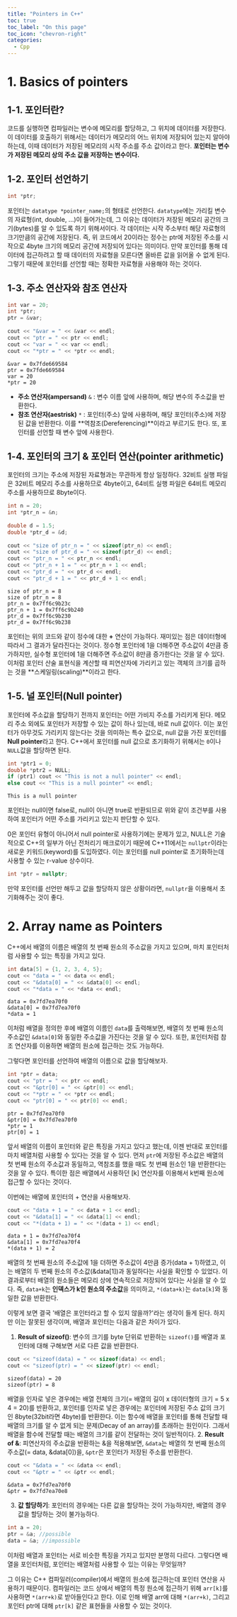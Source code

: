 ```yaml
---
title: "Pointers in C++"
toc: true
toc_label: "On this page"
toc_icon: "chevron-right"
categories:
  - Cpp
---
```


# 1. Basics of pointers
## 1-1. 포인터란?
코드를 실행하면 컴파일러는 변수에 메모리를 할당하고, 그 위치에 데이터를 저장한다. 이 데이터를 호출하기 위해서는 데이터가 메모리의 어느 위치에 저장되어 있는지 알아야 하는데, 이때 데이터가 저장된 메모리의 시작 주소를 주소 값이라고 한다.
**포인터는 변수가 저장된 메모리 상의 주소 값을 저장하는 변수이다.**

## 1-2. 포인터 선언하기
```cpp
int *ptr;
```
포인터는 `datatype *pointer_name;`의 형태로 선언한다. `datatype`에는 가리킬 변수의 자료형(int, double, ...)이 들어가는데, 그 이유는 데이터가 저장된 메모리 공간의 크기(bytes)를 알 수 있도록 하기 위해서이다. 각 데이터는 시작 주소부터 해당 자료형의 크기만큼의 공간에 저장된다. 즉, 위 코드에서 20이라는 정수는 ptr에 저장된 주소를 시작으로 4byte 크기의 메모리 공간에 저장되어 있다는 의미이다. 만약 포인터를 통해 데이터에 접근하려고 할 때 데이터의 자료형을 모른다면 올바른 값을 읽어올 수 없게 된다. 그렇기 때문에 포인터를 선언할 때는 정확한 자료형을 사용해야 하는 것이다.

## 1-3. 주소 연산자와 참조 연산자
```cpp
int var = 20;
int *ptr;
ptr = &var;
    
cout << "&var = " << &var << endl;
cout << "ptr = " << ptr << endl;
cout << "var = " << var << endl;
cout << "*ptr = " << *ptr << endl;
```
```
&var = 0x7fde669584
ptr = 0x7fde669584
var = 20
*ptr = 20
```
- **주소 연산자(ampersand)** `&` : 변수 이름 앞에 사용하며, 해당 변수의 주소값을 반환한다.
- **참조 연산자(aestrisk)** `*` : 포인터(주소) 앞에 사용하며, 해당 포인터(주소)에 저장된 값을 반환한다. 이를 **역참조(Dereferencing)**이라고 부르기도 한다. 또, 포인터를 선언할 때 변수 앞에 사용한다.

## 1-4. 포인터의 크기 & 포인터 연산(pointer arithmetic)
포인터의 크기는 주소에 저장된 자료형과는 무관하게 항상 일정하다. 32비트 실행 파일은 32비트 메모리 주소를 사용하므로 4byte이고, 64비트 실행 파일은 64비트 메모리 주소를 사용하므로 8byte이다.
```cpp
int n = 20;
int *ptr_n = &n;
    
double d = 1.5;
double *ptr_d = &d;
    
cout << "size of ptr_n = " << sizeof(ptr_n) << endl;
cout << "size of ptr_d = " << sizeof(ptr_d) << endl;
cout << "ptr_n = " << ptr_n << endl;
cout << "ptr_n + 1 = " << ptr_n + 1 << endl;
cout << "ptr_d = " << ptr_d << endl;
cout << "ptr_d + 1 = " << ptr_d + 1 << endl;
```
```
size of ptr_n = 8
size of ptr_n = 8
ptr_n = 0x7ff6c9b23c
ptr_n + 1 = 0x7ff6c9b240
ptr_d = 0x7ff6c9b230
ptr_d = 0x7ff6c9b238
```
포인터는 위의 코드와 같이 정수에 대한 **+** 연산이 가능하다. 재미있는 점은 데이터형에 따라서 그 결과가 달라진다는 것이다. 정수형 포인터에 1을 더해주면 주소값이 4만큼 증가하지만, 실수형 포인터에 1을 더해주면 주소값이 8만큼 증가한다는 것을 알 수 있다. 이처럼 포인터 산술 표현식을 계산할 때 피연산자에 가리키고 있는 객체의 크기를 곱하는 것을 **스케일링(scaling)**이라고 한다.

## 1-5. 널 포인터(Null pointer)
포인터에 주소값을 할당하기 전까지 포인터는 어떤 가비지 주소를 가리키게 된다.
메모리 주소 외에도 포인터가 저장할 수 있는 값이 하나 있는데, 바로 null 값이다. 이는 포인터가 아무것도 가리키지 않는다는 것을 의미하는 특수 값으로, null 값을 가진 포인터를 **Null pointer**라고 한다. C++에서 포인터를 null 값으로 초기화하기 위해서는 `0`이나 `NULL`값을 할당하면 된다.
```cpp
int *ptr1 = 0;
double *ptr2 = NULL;
if (ptr1) cout << "This is not a null pointer" << endl;
else cout << "This is a null pointer" << endl;
```
```
This is a null pointer
```
포인터는 null이면 false로, null이 아니면 true로 반환되므로 위와 같이 조건부를 사용하여 포인터가 어떤 주소를 가리키고 있는지 판단할 수 있다.

0은 포인터 유형이 아니어서 null pointer로 사용하기에는 문제가 있고, NULL은 기술적으로 C++의 일부가 아닌 전처리기 매크로이기 때문에 C++11에서는 `nullptr`이라는 새로운 키워드(keyword)를 도입하였다. 이는 포인터를 null pointer로 초기화하는데 사용할 수 있는 r-value 상수이다.
```cpp
int *ptr = nullptr;
```
만약 포인터를 선언만 해두고 값을 할당하지 않은 상황이라면, `nullptr`을 이용해서 초기화해주는 것이 좋다.





# 2. Array name as Pointers
C++에서 배열의 이름은 배열의 첫 번째 원소의 주소값을 가지고 있으며, 마치 포인터처럼 사용할 수 있는 특징을 가지고 있다.
```cpp
int data[5] = {1, 2, 3, 4, 5};
cout << "data = " << data << endl;
cout << "&data[0] = " << &data[0] << endl;
cout << "*data = " << *data << endl;
```
```
data = 0x7fd7ea70f0
&data[0] = 0x7fd7ea70f0
*data = 1
```
이처럼 배열을 정의한 후에 배열의 이름인 `data`를 출력해보면, 배열의 첫 번째 원소의 주소값인 `&data[0]`와 동일한 주소값을 가진다는 것을 알 수 있다. 또한, 포인터처럼 참조 연산자를 이용하면 배열의 원소에 접근하는 것도 가능하다.

그렇다면 포인터를 선언하여 배열의 이름으로 값을 할당해보자.
```cpp
int *ptr = data;
cout << "ptr = " << ptr << endl;
cout << "&ptr[0] = " << &ptr[0] << endl;
cout << "*ptr = " << *ptr << endl;
cout << "ptr[0] = " << ptr[0] << endl;
```
```
ptr = 0x7fd7ea70f0
&ptr[0] = 0x7fd7ea70f0
*ptr = 1
ptr[0] = 1
```
앞서 배열의 이름이 포인터와 같은 특징을 가지고 있다고 했는데, 이젠 반대로 포인터를 마치 배열처럼 사용할 수 있다는 것을 알 수 있다. 먼저 `ptr`에 저장된 주소값은 배열의 첫 번째 원소의 주소값과 동일하고, 역참조를 했을 때도 첫 번째 원소인 1을 반환한다는 것을 알 수 있다. 특이한 점은 배열에서 사용하던 [k] 연산자를 이용해서 k번째 원소에 접근할 수 있다는 것이다.

이번에는 배열에 포인터의 + 연산을 사용해보자.
```cpp
cout << "data + 1 = " << data + 1 << endl;
cout << "&data[1] = " << &data[1] << endl;
cout << "*(data + 1) = " << *(data + 1) << endl;
```
```
data + 1 = 0x7fd7ea70f4
&data[1] = 0x7fd7ea70f4
*(data + 1) = 2
```
배열의 첫 번째 원소의 주소값에 1을 더하면 주소값이 4만큼 증가(data + 1)하였고, 이는 배열의 두 번째 원소의 주소값(&data[1])과 동일하다는 사실을 확인할 수 있었다. 이 결과로부터 배열의 원소들은 메모리 상에 연속적으로 저장되어 있다는 사실을 알 수 있다. 즉, `data+k`는 **인덱스가 k인 원소의 주소값**을 의미하고, `*(data+k)`는 `data[k]`와 동일한 값을 반환한다.

이렇게 보면 결국 '배열은 포인터라고 할 수 있지 않을까?'라는 생각이 들게 된다. 하지만 이는 잘못된 생각이며, 배열과 포인터는 다음과 같은 차이가 있다.
1. **Result of sizeof()**: 변수의 크기를 byte 단위로 반환하는 `sizeof()`를 배열과 포인터에 대해 구해보면 서로 다른 값을 반환한다.
```cpp
cout << "sizeof(data) = " << sizeof(data) << endl;
cout << "sizeof(ptr) = " << sizeof(ptr) << endl;
```
```
sizeof(data) = 20
sizeof(ptr) = 8
```
배열을 인자로 넣은 경우에는 배열 전체의 크기(= 배열의 길이 x 데이터형의 크기 = 5 x 4 = 20)를 반환하고, 포인터를 인자로 넣은 경우에는 포인터에 저장된 주소 값의 크기인 8byte(32bit라면 4byte)를 반환한다. 이는 함수에 배열을 포인터를 통해 전달할 때 배열의 크기를 알 수 없게 되는 문제(Decay of an array)를 초래하는 원인이다. 그래서 배열을 함수에 전달할 때는 배열의 크기를 같이 전달하는 것이 일반적이다.
2. **Result of &**: 피연산자의 주소값을 반환하는 &을 적용해보면, `&data`는 배열의 첫 번째 원소의 주소값(= data, &data[0])을, `&ptr`은 포인터가 저장된 주소를 반환한다.
```cpp
cout << "&data = " << &data << endl;
cout << "&ptr = " << &ptr << endl;
```
```
&data = 0x7fd7ea70f0
&ptr = 0x7fd7ea70e8
```
3. **값 할당하기**: 포인터의 경우에는 다른 값을 할당하는 것이 가능하지만, 배열의 경우 값을 할당하는 것이 불가능하다.
```cpp
int a = 20;
ptr = &a; //possible
data = &a; //impossible
```

이처럼 배열과 포인터는 서로 비슷한 특징을 가지고 있지만 분명히 다르다. 그렇다면 배열을 포인터처럼, 포인터는 배열처럼 사용할 수 있는 이유는 무엇일까?

그 이유는 C++ 컴파일러(compiler)에서 배열의 원소에 접근하는데 포인터 연산을 사용하기 때문이다. 컴파일러는 코드 상에서 배열의 특정 원소에 접근하기 위해 `arr[k]`를 사용하면 `*(arr+k)`로 받아들인다고 한다. 이로 인해 배열 arr에 대해 `*(arr+k)`, 그리고 포인터 ptr에 대해 `ptr[k]` 같은 표현들을 사용할 수 있는 것이다.
